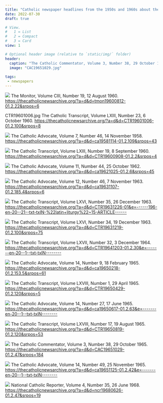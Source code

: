 ```yaml
---
title: "Catholic newspaper headlines from the 1950s and 1960s about the liturgical reforms"
date: 2022-07-30
draft: true 

# View.
#   1 = List
#   2 = Compact
#   3 = Card
view: 1

# Optional header image (relative to `static/img/` folder)
header:
  caption: "The Catholic Commentator, Volume 3, Number 38, 29 October 1965."
  image: "CAC19651029.jpg"
  
tags:
 - newspapers
---
```


![](/uploads/headlines/tmon19600812.jpg)
The Monitor, Volume CIII, Number 19, 12 August 1960. https://thecatholicnewsarchive.org/?a=d&d=tmon19600812-01.2.22&srpos=6

CTR19601006.jpg
The Catholic Transcript, Volume LXIII, Number 23, 6 October 1960. https://thecatholicnewsarchive.org/?a=d&d=CTR19601006-01.2.100&srpos=8

![](/uploads/headlines/ca19581114.jpg)
The Catholic Advocate, Volume 7, Number 46, 14 November 1958. https://thecatholicnewsarchive.org/?a=d&d=ca19581114-01.2.109&srpos=43

![](/uploads/headlines/CTR19600908.jpg)
The Catholic Transcript, Volume LXIII, Number 19, 8 September 1960. https://thecatholicnewsarchive.org/?a=d&d=CTR19600908-01.2.2&srpos=4

![](/uploads/headlines/ca19621025.jpg)
The Catholic Advocate, Volume 11, Number 44, 25 October 1962. https://thecatholicnewsarchive.org/?a=d&d=ca19621025-01.2.6&srpos=45

![](/uploads/headlines/ca19631107.jpg)
The Catholic Advocate, Volume 12, Number 46, 7 November 1963. https://thecatholicnewsarchive.org/?a=d&d=ca19631107-01.2.185.4&srpos=6

![](/uploads/headlines/CTR19631226.jpg)
The Catholic Transcript, Volume LXVI, Number 35, 26 December 1963. https://thecatholicnewsarchive.org/?a=d&d=CTR19631226-01&e=------196-en-20--21--txt-txIN-%22latin+liturgy%22~15-ARTICLE------

![](/uploads/headlines/CTR19631219.jpg)
The Catholic Transcript, Volume LXVI, Number 34, 19 December 1963. https://thecatholicnewsarchive.org/?a=d&d=CTR19631219-01.2.100&srpos=75

![](/uploads/headlines/CTR19641203.jpg)
The Catholic Transcript, Volume LXVII, Number 32, 3 December 1964. https://thecatholicnewsarchive.org/?a=d&d=CTR19641203-01.2.30&e=-------en-20--1--txt-txIN--------

![](/uploads/headlines/ca19650218.jpg)
The Catholic Advocate, Volume 14, Number 9, 18 February 1965. https://thecatholicnewsarchive.org/?a=d&d=ca19650218-01.2.153.5&srpos=61

![](/uploads/headlines/CTR19650429.jpg)
The Catholic Transcript, Volume LXVIII, Number 1, 29 April 1965. https://thecatholicnewsarchive.org/?a=d&d=CTR19650429-01.2.120&srpos=5

![](/uploads/headlines/ca19650617.jpg)
The Catholic Advocate, Volume 14, Number 27, 17 June 1965. https://thecatholicnewsarchive.org/?a=d&d=ca19650617-01.2.63&e=-------en-20--1--txt-txIN--------

![](/uploads/headlines/CTR19650819.jpg)
The Catholic Transcript, Volume LXVIII, Number 17, 19 August 1965. https://thecatholicnewsarchive.org/?a=d&d=CTR19650819-01.2.120&srpos=53

![](/uploads/headlines/CAC19651029.jpg)
The Catholic Commentator, Volume 3, Number 38, 29 October 1965. https://thecatholicnewsarchive.org/?a=d&d=CAC19651029-01.2.47&srpos=184

![](/uploads/headlines/ca19651125.jpg)
The Catholic Advocate, Volume 14, Number 49, 25 November 1965. https://thecatholicnewsarchive.org/?a=d&d=ca19651125-01.2.42&e=-------en-20--1--txt-txIN--------

![](/uploads/headlines/ncr19680626.jpg)
National Catholic Reporter, Volume 4, Number 35, 26 June 1968. https://thecatholicnewsarchive.org/?a=d&d=ncr19680626-01.2.47&srpos=19
